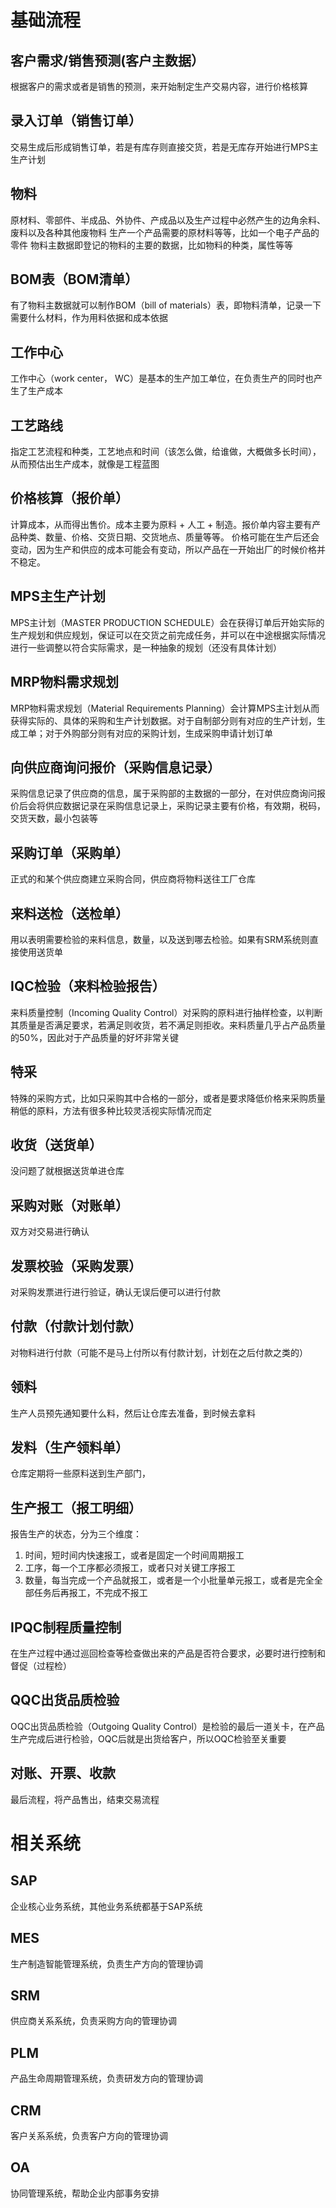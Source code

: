 # 基础流程
## 客户需求/销售预测(客户主数据）
根据客户的需求或者是销售的预测，来开始制定生产交易内容，进行价格核算
## 录入订单（销售订单）
交易生成后形成销售订单，若是有库存则直接交货，若是无库存开始进行MPS主生产计划
## 物料
原材料、零部件、半成品、外协件、产成品以及生产过程中必然产生的边角余料、废料以及各种其他废物料
生产一个产品需要的原材料等等，比如一个电子产品的零件
物料主数据即登记的物料的主要的数据，比如物料的种类，属性等等
## BOM表（BOM清单）
有了物料主数据就可以制作BOM（bill of materials）表，即物料清单，记录一下需要什么材料，作为用料依据和成本依据
## 工作中心
工作中心（work center， WC）是基本的生产加工单位，在负责生产的同时也产生了生产成本
## 工艺路线
指定工艺流程和种类，工艺地点和时间（该怎么做，给谁做，大概做多长时间），从而预估出生产成本，就像是工程蓝图
## 价格核算（报价单）
计算成本，从而得出售价。成本主要为原料 + 人工 + 制造。报价单内容主要有产品种类、数量、价格、交货日期、交货地点、质量等等。
价格可能在生产后还会变动，因为生产和供应的成本可能会有变动，所以产品在一开始出厂的时候价格并不稳定。
## MPS主生产计划
MPS主计划（MASTER PRODUCTION SCHEDULE）会在获得订单后开始实际的生产规划和供应规划，保证可以在交货之前完成任务，并可以在中途根据实际情况进行一些调整以符合实际需求，是一种抽象的规划（还没有具体计划）
## MRP物料需求规划
MRP物料需求规划（Material Requirements Planning）会计算MPS主计划从而获得实际的、具体的采购和生产计划数据。对于自制部分则有对应的生产计划，生成工单；对于外购部分则有对应的采购计划，生成采购申请计划订单
## 向供应商询问报价（采购信息记录）
采购信息记录了供应商的信息，属于采购部的主数据的一部分，在对供应商询问报价后会将供应数据记录在采购信息记录上，采购记录主要有价格，有效期，税码，交货天数，最小包装等
## 采购订单（采购单）
正式的和某个供应商建立采购合同，供应商将物料送往工厂仓库
## 来料送检（送检单）
用以表明需要检验的来料信息，数量，以及送到哪去检验。如果有SRM系统则直接使用送货单
## IQC检验（来料检验报告）
来料质量控制（Incoming Quality Control）对采购的原料进行抽样检查，以判断其质量是否满足要求，若满足则收货，若不满足则拒收。来料质量几乎占产品质量的50%，因此对于产品质量的好坏非常关键
## 特采
特殊的采购方式，比如只采购其中合格的一部分，或者是要求降低价格来采购质量稍低的原料，方法有很多种比较灵活视实际情况而定
## 收货（送货单）
没问题了就根据送货单进仓库
## 采购对账（对账单）
双方对交易进行确认
## 发票校验（采购发票）
对采购发票进行进行验证，确认无误后便可以进行付款
## 付款（付款计划付款）
对物料进行付款（可能不是马上付所以有付款计划，计划在之后付款之类的）
## 领料
生产人员预先通知要什么料，然后让仓库去准备，到时候去拿料
## 发料（生产领料单）
仓库定期将一些原料送到生产部门，
## 生产报工（报工明细）
报告生产的状态，分为三个维度：
1. 时间，短时间内快速报工，或者是固定一个时间周期报工
2. 工序，每一个工序都必须报工，或者只对关键工序报工
3. 数量，每当完成一个产品就报工，或者是一个小批量单元报工，或者是完全全部任务后再报工，不完成不报工
## IPQC制程质量控制
在生产过程中通过巡回检查等检查做出来的产品是否符合要求，必要时进行控制和督促（过程检）
## QQC出货品质检验
OQC出货品质检验（Outgoing Quality Control）是检验的最后一道关卡，在产品生产完成后进行检验，OQC后就是出货给客户，所以OQC检验至关重要
## 对账、开票、收款
最后流程，将产品售出，结束交易流程
# 相关系统
## SAP 
企业核心业务系统，其他业务系统都基于SAP系统
## MES
生产制造智能管理系统，负责生产方向的管理协调
## SRM 
供应商关系系统，负责采购方向的管理协调
## PLM
产品生命周期管理系统，负责研发方向的管理协调
## CRM
客户关系系统，负责客户方向的管理协调
## OA
协同管理系统，帮助企业内部事务安排





